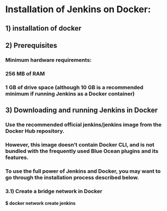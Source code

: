 # Installation of Jenkins on Docker:

## 1) installation of docker

## 2) Prerequisites
### Minimum hardware requirements:
### 256 MB of RAM
### 1 GB of drive space (although 10 GB is a recommended minimum if running Jenkins as a Docker container)

## 3) Downloading and running Jenkins in Docker
### Use the recommended official jenkins/jenkins image from the Docker Hub repository.
### However, this image doesn’t contain Docker CLI, and is not bundled with the frequently used Blue Ocean plugins and its features.
### To use the full power of Jenkins and Docker, you may want to go through the installation process described below.

### 3.1) Create a bridge network in Docker
 #### $ docker network create jenkins
